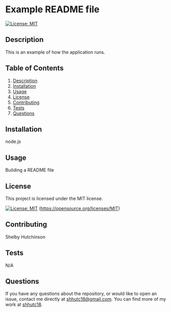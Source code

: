 
# Example README file

[![License: MIT](https://img.shields.io/badge/License-MIT-yellow.svg)](https://opensource.org/licenses/MIT)

## Description
This is an example of how the application runs.

## Table of Contents

1. [Description](#description)
2. [Installation](#installation)
3. [Usage](#usage)
4. [License](#license)
5. [Contributing](#contributing)
6. [Tests](#tests)
7. [Questions](#questions)


## Installation
node.js

## Usage
Building a README file

## License

This project is licensed under the MIT license.

[![License: MIT](https://img.shields.io/badge/License-MIT-yellow.svg)](https://opensource.org/licenses/MIT)
(https://opensource.org/licenses/MIT)
  

## Contributing
Shelby Hutchinson

## Tests
N/A

## Questions
If you have any questions about the repository, or would like to open an issue, contact me directly at shhutc18@gmail.com. You can find more of my work at [shhutc18](https://github.com/shhutc18/).
  